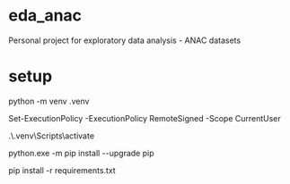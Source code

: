 # eda_anac
Personal project for exploratory data analysis - ANAC datasets

# setup

python -m venv .venv

Set-ExecutionPolicy -ExecutionPolicy RemoteSigned -Scope CurrentUser

.\\.venv\Scripts\activate

python.exe -m pip install --upgrade pip

pip install -r requirements.txt
